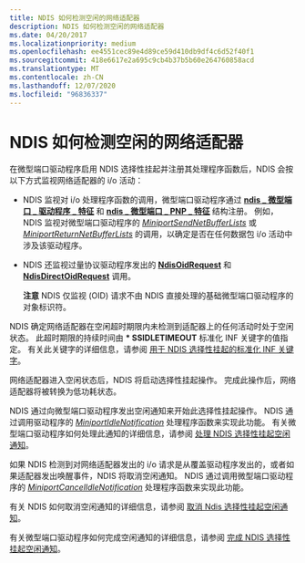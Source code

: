 ```yaml
---
title: NDIS 如何检测空闲的网络适配器
description: NDIS 如何检测空闲的网络适配器
ms.date: 04/20/2017
ms.localizationpriority: medium
ms.openlocfilehash: ee4551cec89e4d89ce59d410db9df4c6d52f40f1
ms.sourcegitcommit: 418e6617e2a695c9cb4b37b5b60e264760858acd
ms.translationtype: MT
ms.contentlocale: zh-CN
ms.lasthandoff: 12/07/2020
ms.locfileid: "96836337"
---
```

# <a name="how-ndis-detects-idle-network-adapters"></a>NDIS 如何检测空闲的网络适配器


在微型端口驱动程序启用 NDIS 选择性挂起并注册其处理程序函数后，NDIS 会按以下方式监视网络适配器的 i/o 活动：

-   NDIS 监视对 i/o 处理程序函数的调用，微型端口驱动程序通过 [**ndis \_ 微型端口 \_ 驱动程序 \_ 特征**](/windows-hardware/drivers/ddi/ndis/ns-ndis-_ndis_miniport_driver_characteristics) 和 [**ndis \_ 微型端口 \_ PNP \_ 特征**](/windows-hardware/drivers/ddi/ndis/ns-ndis-_ndis_miniport_pnp_characteristics) 结构注册。 例如，NDIS 监视对微型端口驱动程序的 [*MiniportSendNetBufferLists*](/windows-hardware/drivers/ddi/ndis/nc-ndis-miniport_send_net_buffer_lists) 或 [*MiniportReturnNetBufferLists*](/windows-hardware/drivers/ddi/ndis/nc-ndis-miniport_return_net_buffer_lists) 的调用，以确定是否在任何数据包 i/o 活动中涉及该驱动程序。

-   NDIS 还监视过量协议驱动程序发出的 [**NdisOidRequest**](/windows-hardware/drivers/ddi/ndis/nf-ndis-ndisoidrequest) 和 [**NdisDirectOidRequest**](/windows-hardware/drivers/ddi/ndis/nf-ndis-ndisdirectoidrequest) 调用。

    **注意**  NDIS 仅监视 (OID) 请求不由 NDIS 直接处理的基础微型端口驱动程序的对象标识符。

     

NDIS 确定网络适配器在空闲超时期限内未检测到适配器上的任何活动时处于空闲状态。 此超时期限的持续时间由 **\* SSIDLETIMEOUT** 标准化 INF 关键字的值指定。 有关此关键字的详细信息，请参阅 [用于 NDIS 选择性挂起的标准化 INF 关键字](standardized-inf-keywords-for-ndis-selective-suspend.md)。

网络适配器进入空闲状态后，NDIS 将启动选择性挂起操作。 完成此操作后，网络适配器将被转换为低功耗状态。

NDIS 通过向微型端口驱动程序发出空闲通知来开始此选择性挂起操作。 NDIS 通过调用驱动程序的 [*MiniportIdleNotification*](/windows-hardware/drivers/ddi/ndis/nc-ndis-miniport_idle_notification) 处理程序函数来实现此功能。 有关微型端口驱动程序如何处理此通知的详细信息，请参阅 [处理 NDIS 选择性挂起空闲通知](handling-the-ndis-selective-suspend-idle-notification.md)。

如果 NDIS 检测到对网络适配器发出的 i/o 请求是从覆盖驱动程序发出的，或者如果适配器发出唤醒事件，NDIS 将取消空闲通知。 NDIS 通过调用微型端口驱动程序的 [*MiniportCancelIdleNotification*](/windows-hardware/drivers/ddi/ndis/nc-ndis-miniport_cancel_idle_notification) 处理程序函数来实现此功能。

有关 NDIS 如何取消空闲通知的详细信息，请参阅 [取消 Ndis 选择性挂起空闲通知](canceling-the-ndis-selective-suspend-idle-notification.md)。

有关微型端口驱动程序如何完成空闲通知的详细信息，请参阅 [完成 NDIS 选择性挂起空闲通知](completing-the-ndis-selective-suspend-idle-notification.md)。

 

